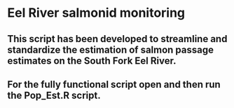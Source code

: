 # Eel River salmonid monitoring

## This script has been developed to streamline and standardize the estimation of salmon passage estimates on the South Fork Eel River. 
## For the fully functional script open and then run the Pop_Est.R script. 




